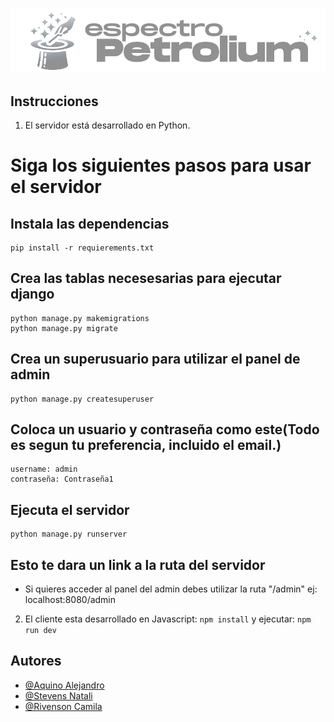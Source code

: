 ![Logo](./client/public/images/logo_dm.png)

## Instrucciones
1. El servidor está desarrollado en Python.
# Siga los siguientes pasos para usar el servidor
## Instala  las dependencias
    pip install -r requierements.txt

## Crea las tablas necesesarias para ejecutar django
    python manage.py makemigrations 
    python manage.py migrate    

## Crea un superusuario para utilizar el panel de admin
    python manage.py createsuperuser 

## Coloca un usuario y contraseña como este(Todo es segun tu preferencia, incluido el email.)
    username: admin
    contraseña: Contraseña1

## Ejecuta el servidor 
    python manage.py runserver

## Esto te dara un link a la ruta del servidor
- Si quieres acceder al panel del admin debes utilizar la ruta "/admin" ej: localhost:8080/admin
2. El cliente esta desarrollado en Javascript: 
`npm install`
   y ejecutar:
`npm run dev`
## Autores

- [@Aquino Alejandro](https://www.github.com/aquinoalejandro)
- [@Stevens Natali](https://www.github.com/solchuuxx)
- [@Rivenson Camila](https://www.github.com/cami-js)




